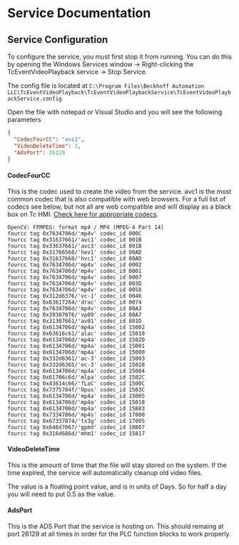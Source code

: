 
# Service Documentation


## Service Configuration

To configure the service, you must first stop it from running. You can do this by opening the Windows Services window -> Right-clicking the TcEventVideoPlayback service -> Stop Service.

The config file is located at ```C:\Program Files\Beckhoff Automation LLC\TcEventVideoPlayback\TcEventVideoPlaybackService\TcEventVideoPlaybackService.config```

Open the file with notepad or Visual Studio and you will see the following parameters

```json
{
  "CodecFourCC": "avc1",
  "VideoDeleteTime": 1,
  "AdsPort": 26129
}
```

#### CodecFourCC

This is the codec used to create the video from the service. avc1 is the most common codec that is also compatible with web browsers. For a full list of codecs see below, but not all are web compatible and will display as a black box on Tc HMI. [Check here for appropriate codecs](https://developer.mozilla.org/en-US/docs/Web/Media/Formats/Video_codecs).

```
OpenCV: FFMPEG: format mp4 / MP4 (MPEG-4 Part 14)
fourcc tag 0x7634706d/'mp4v' codec_id 000C
fourcc tag 0x31637661/'avc1' codec_id 001B
fourcc tag 0x33637661/'avc3' codec_id 001B
fourcc tag 0x31766568/'hev1' codec_id 00AD
fourcc tag 0x31637668/'hvc1' codec_id 00AD
fourcc tag 0x7634706d/'mp4v' codec_id 0002
fourcc tag 0x7634706d/'mp4v' codec_id 0001
fourcc tag 0x7634706d/'mp4v' codec_id 0007
fourcc tag 0x7634706d/'mp4v' codec_id 003D
fourcc tag 0x7634706d/'mp4v' codec_id 0058
fourcc tag 0x312d6376/'vc-1' codec_id 0046
fourcc tag 0x63617264/'drac' codec_id 0074
fourcc tag 0x7634706d/'mp4v' codec_id 00A3
fourcc tag 0x39307076/'vp09' codec_id 00A7
fourcc tag 0x31307661/'av01' codec_id 801D
fourcc tag 0x6134706d/'mp4a' codec_id 15002
fourcc tag 0x63616c61/'alac' codec_id 15010
fourcc tag 0x6134706d/'mp4a' codec_id 1502D
fourcc tag 0x6134706d/'mp4a' codec_id 15001
fourcc tag 0x6134706d/'mp4a' codec_id 15000
fourcc tag 0x332d6361/'ac-3' codec_id 15003
fourcc tag 0x332d6365/'ec-3' codec_id 15028
fourcc tag 0x6134706d/'mp4a' codec_id 15004
fourcc tag 0x61706c6d/'mlpa' codec_id 1502C
fourcc tag 0x43614c66/'fLaC' codec_id 1500C
fourcc tag 0x7375704f/'Opus' codec_id 1503C
fourcc tag 0x6134706d/'mp4a' codec_id 15005
fourcc tag 0x6134706d/'mp4a' codec_id 15018
fourcc tag 0x6134706d/'mp4a' codec_id 15803
fourcc tag 0x7334706d/'mp4s' codec_id 17000
fourcc tag 0x67337874/'tx3g' codec_id 17005
fourcc tag 0x646d7067/'gpmd' codec_id 18807
fourcc tag 0x316d686d/'mhm1' codec_id 15817
```

#### VideoDeleteTime

This is the amount of time that the file will stay stored on the system. If the time expired, the service will automatically cleanup old video files.

The value is a floating point value, and is in units of Days. So for half a day you will need to put 0.5 as the value.

#### AdsPort

This is the ADS Port that the service is hosting on. This should remaing at port 26129 at all times in order for the PLC function blocks to work properly.
